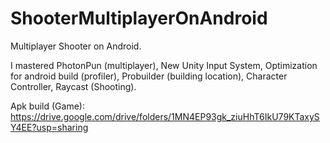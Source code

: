 # ShooterMultiplayerOnAndroid
Multiplayer Shooter on Android.

I mastered PhotonPun (multiplayer), New Unity Input System, Optimization for android build (profiler), Probuilder (building location), Character Controller, Raycast (Shooting).

Apk build (Game): https://drive.google.com/drive/folders/1MN4EP93gk_ziuHhT6IkU79KTaxySY4EE?usp=sharing
